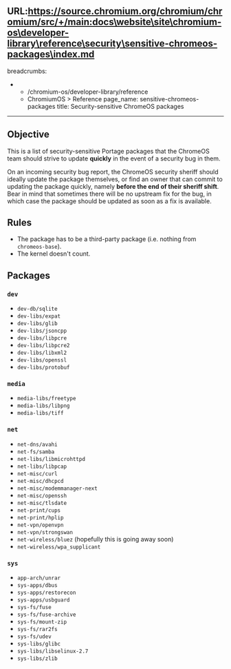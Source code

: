 URL:https://source.chromium.org/chromium/chromium/src/+/main:docs\website\site\chromium-os\developer-library\reference\security\sensitive-chromeos-packages\index.md
---
breadcrumbs:
- - /chromium-os/developer-library/reference
  - ChromiumOS > Reference
page_name: sensitive-chromeos-packages
title: Security-sensitive ChromeOS packages
---

## Objective

This is a list of security-sensitive Portage packages that the ChromeOS team
should strive to update **quickly** in the event of a security bug in them.

On an incoming security bug report, the ChromeOS security sheriff should
ideally update the package themselves, or find an owner that can commit to
updating the package quickly, namely **before the end of their sheriff shift**.
Bear in mind that sometimes there will be no upstream fix for the bug, in which
case the package should be updated as soon as a fix is available.

## Rules

*   The package has to be a third-party package (i.e. nothing from
    `chromeos-base`).
*   The kernel doesn't count.

## Packages

### `dev`

*   `dev-db/sqlite`
*   `dev-libs/expat`
*   `dev-libs/glib`
*   `dev-libs/jsoncpp`
*   `dev-libs/libpcre`
*   `dev-libs/libpcre2`
*   `dev-libs/libxml2`
*   `dev-libs/openssl`
*   `dev-libs/protobuf`

### `media`

*   `media-libs/freetype`
*   `media-libs/libpng`
*   `media-libs/tiff`

### `net`

*   `net-dns/avahi`
*   `net-fs/samba`
*   `net-libs/libmicrohttpd`
*   `net-libs/libpcap`
*   `net-misc/curl`
*   `net-misc/dhcpcd`
*   `net-misc/modemmanager-next`
*   `net-misc/openssh`
*   `net-misc/tlsdate`
*   `net-print/cups`
*   `net-print/hplip`
*   `net-vpn/openvpn`
*   `net-vpn/strongswan`
*   `net-wireless/bluez` (hopefully this is going away soon)
*   `net-wireless/wpa_supplicant`

### `sys`

*   `app-arch/unrar`
*   `sys-apps/dbus`
*   `sys-apps/restorecon`
*   `sys-apps/usbguard`
*   `sys-fs/fuse`
*   `sys-fs/fuse-archive`
*   `sys-fs/mount-zip`
*   `sys-fs/rar2fs`
*   `sys-fs/udev`
*   `sys-libs/glibc`
*   `sys-libs/libselinux-2.7`
*   `sys-libs/zlib`
